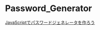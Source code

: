 # Password_Generator
[JavaScriptでパスワードジェネレータを作ろう](https://dotinstall.com/lessons/pwd_generator_js_v3)
